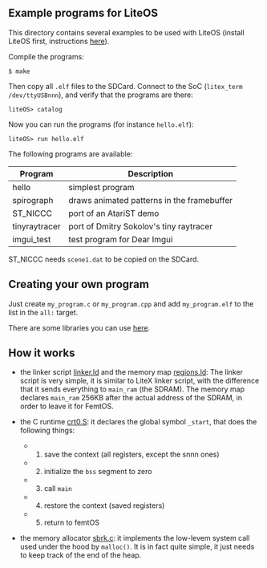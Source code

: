 Example programs for LiteOS
---------------------------

This directory contains several examples to be used with LiteOS
(install LiteOS first, instructions [here](https://github.com/BrunoLevy/learn-fpga/tree/master/LiteX/software/LiteOS)).

Compile the programs: 
```
$ make
```
Then copy all `.elf` files to the SDCard. Connect to the SoC (`litex_term
/dev/ttyUSBnnn`), and verify that the programs are there:
```
liteOS> catalog
```

Now you can run the programs (for instance `hello.elf`):
```
liteOS> run hello.elf
```

The following programs are available:

|Program       | Description                                |
|--------------|--------------------------------------------|
|hello         | simplest program                           |
|spirograph    | draws animated patterns in the framebuffer |
|ST_NICCC      | port of an AtariST demo                    |
|tinyraytracer | port of Dmitry Sokolov's tiny raytracer    |
|imgui_test    | test program for Dear Imgui                |

ST_NICCC needs `scene1.dat` to be copied on the SDCard.

Creating your own program
-------------------------

Just create `my_program.c` or `my_program.cpp` and add `my_program.elf` to the list in the
`all:` target.

There are some libraries you can use
[here](https://github.com/BrunoLevy/learn-fpga/tree/master/LiteX/software/Libs).


How it works
------------

- the linker script [linker.ld](linker.ld) and the memory map [regions.ld](regions.ld):
  The linker script is very simple, it is similar to LiteX linker
  script, with the difference that it sends everything to `main_ram` (the SDRAM).
  The memory map declares `main_ram` 256KB after the actual address of
  the SDRAM, in order to leave it for FemtOS.
  
- the C runtime [crt0.S](crt0.S): it declares the global symbol
  `_start`, that does the following things: 
    - 1) save the context (all registers, except the snnn ones)
    - 2) initialize the `bss` segment to zero
    - 3) call `main`
    - 4) restore the context (saved registers)
    - 5) return to femtOS
    
- the memory allocator [sbrk.c](sbrk.c): it implements the low-levem
  system call used under the hood by `malloc()`. It is in fact quite
  simple, it just needs to keep track of the end of the heap.
    